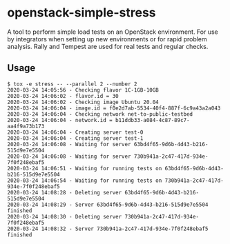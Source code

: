 # openstack-simple-stress

A tool to perform simple load tests on an OpenStack environment. For use by integrators
when setting up new environments or for rapid problem analysis. Rally and Tempest are
used for real tests and regular checks.

## Usage

```
$ tox -e stress -- --parallel 2 --number 2
2020-03-24 14:05:56 - Checking flavor 1C-1GB-10GB
2020-03-24 14:06:02 - flavor.id = 30
2020-03-24 14:06:02 - Checking image Ubuntu 20.04
2020-03-24 14:06:04 - image.id = f0e2d7ab-5534-40f4-887f-6c9a43a2a043
2020-03-24 14:06:04 - Checking network net-to-public-testbed
2020-03-24 14:06:04 - network.id = b11ddb33-a084-4c87-89c7-aa4f9a73b173
2020-03-24 14:06:04 - Creating server test-0
2020-03-24 14:06:04 - Creating server test-1
2020-03-24 14:06:08 - Waiting for server 63bd4f65-9d6b-4d43-b216-515d9e7e5504
2020-03-24 14:06:08 - Waiting for server 730b941a-2c47-417d-934e-7f0f248ebaf5
2020-03-24 14:06:51 - Waiting for running tests on 63bd4f65-9d6b-4d43-b216-515d9e7e5504
2020-03-24 14:06:54 - Waiting for running tests on 730b941a-2c47-417d-934e-7f0f248ebaf5
2020-03-24 14:08:28 - Deleting server 63bd4f65-9d6b-4d43-b216-515d9e7e5504
2020-03-24 14:08:29 - Server 63bd4f65-9d6b-4d43-b216-515d9e7e5504 finished
2020-03-24 14:08:30 - Deleting server 730b941a-2c47-417d-934e-7f0f248ebaf5
2020-03-24 14:08:32 - Server 730b941a-2c47-417d-934e-7f0f248ebaf5 finished
```
